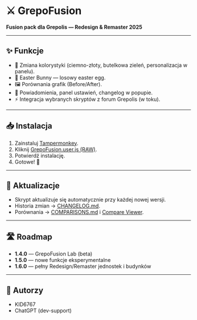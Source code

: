 # ⚔️ GrepoFusion
**Fusion pack dla Grepolis — Redesign & Remaster 2025**

---

## ✨ Funkcje
- 🎨 Zmiana kolorystyki (ciemno-złoty, butelkowa zieleń, personalizacja w panelu).
- 🐇 Easter Bunny — losowy easter egg.
- 🖼 Porównania grafik (Before/After).
- 🔔 Powiadomienia, panel ustawień, changelog w popupie.
- ⚡ Integracja wybranych skryptów z forum Grepolis (w toku).

---

## 📥 Instalacja
1. Zainstaluj [Tampermonkey](https://www.tampermonkey.net/).
2. Kliknij [GrepoFusion.user.js (RAW)](https://raw.githubusercontent.com/KID6767/GrepoFusion/main/dist/grepofusion.user.js).
3. Potwierdź instalację.
4. Gotowe! 🎉

---

## 📖 Aktualizacje
- Skrypt aktualizuje się automatycznie przy każdej nowej wersji.
- Historia zmian → [CHANGELOG.md](CHANGELOG.md).
- Porównania → [COMPARISONS.md](COMPARISONS.md) i [Compare Viewer](docs/compare.html).

---

## 🛣️ Roadmap
- **1.4.0** — GrepoFusion Lab (beta)
- **1.5.0** — nowe funkcje eksperymentalne
- **1.6.0** — pełny Redesign/Remaster jednostek i budynków

---

## 👥 Autorzy
- KID6767  
- ChatGPT (dev-support)
